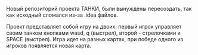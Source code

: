 Новый репозиторий проекта ТАНКИ, были вынуждены пересоздать, так как исходный сломался из-за .idea файлов.

Проект представляет собой игру на двоих: первый игрок управляет своим танком кнопками wasd, q (выстрел), второй - стрелочками и SPACE (выстрел). Игра идет на разных картах, при победе одного из игроков появляется новая карта.
